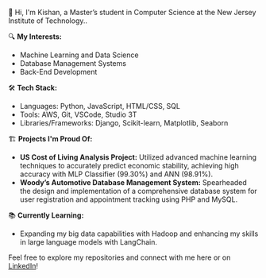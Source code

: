 👋 Hi, I'm Kishan, a Master’s student in Computer Science at the New Jersey Institute of Technology.. 

🔍 **My Interests:**
- Machine Learning and Data Science
- Database Management Systems
- Back-End Development

🛠 **Tech Stack:**
- Languages: Python, JavaScript, HTML/CSS, SQL
- Tools: AWS, Git, VSCode, Studio 3T
- Libraries/Frameworks: Django, Scikit-learn, Matplotlib, Seaborn

🏗 **Projects I'm Proud Of:**
- **US Cost of Living Analysis Project:** Utilized advanced machine learning techniques to accurately predict economic stability, achieving high accuracy with MLP Classifier (99.30%) and ANN (98.91%).
- **Woody’s Automotive Database Management System:** Spearheaded the design and implementation of a comprehensive database system for user registration and appointment tracking using PHP and MySQL.

📚 **Currently Learning:**
- Expanding my big data capabilities with Hadoop and enhancing my skills in large language models with LangChain.

Feel free to explore my repositories and connect with me here or on [LinkedIn](http://www.linkedin.com/in/kishan-patel-122a4a268)!
